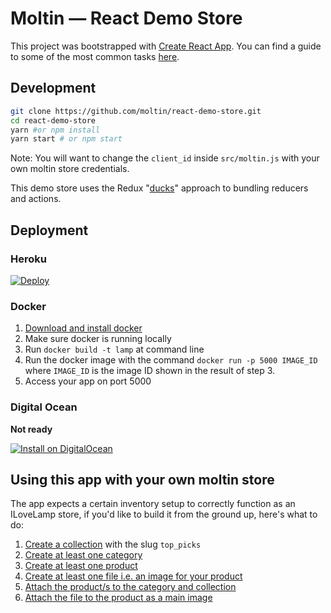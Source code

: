# Moltin &mdash; React Demo Store

This project was bootstrapped with [Create React App](https://github.com/facebookincubator/create-react-app). You can find a guide to some of the most common tasks [here](https://github.com/facebookincubator/create-react-app/blob/master/packages/react-scripts/template/README.md).

## Development

```bash
git clone https://github.com/moltin/react-demo-store.git
cd react-demo-store
yarn #or npm install
yarn start # or npm start
```

Note: You will want to change the `client_id` inside `src/moltin.js` with your own moltin store credentials.

This demo store uses the Redux "[ducks](https://github.com/erikras/ducks-modular-redux)" approach to bundling reducers and actions.

## Deployment

### Heroku

[![Deploy](https://www.herokucdn.com/deploy/button.png)](https://heroku.com/deploy)

### Docker

1. [Download and install docker](https://docs.docker.com/engine/installation/)
2. Make sure docker is running locally
3. Run `docker build -t lamp` at command line
4. Run the docker image with the command `docker run -p 5000 IMAGE_ID` where `IMAGE_ID` is the image ID shown in the result of step 3.
5. Access your app on port 5000

### Digital Ocean

**Not ready**

[![Install on DigitalOcean](http://installer.71m.us/button.svg)](http://installer.71m.us/install?url=https://github.com/matthew1809/ILoveLamp-React)

## Using this app with your own moltin store

The app expects a certain inventory setup to correctly function as an ILoveLamp store, if you'd like to build it from the ground up, here's what to do:

1. [Create a collection](https://docs.moltin.com/inventory/collection#creating-a-collection) with the slug `top_picks`
2. [Create at least one category](https://docs.moltin.com/inventory/category#creating-a-category)
3. [Create at least one product](https://docs.moltin.com/inventory/product#create-a-product)
4. [Create at least one file i.e. an image for your product](https://docs.moltin.com/content/files#upload-the-file)
5. [Attach the product/s to the category and collection](https://docs.moltin.com/inventory/product#adding-a-category-brand-or-collection)
6. [Attach the file to the product as a main image](https://moltin.api-docs.io/v2/product-relationships/create-product-to-main-image-relationships)
